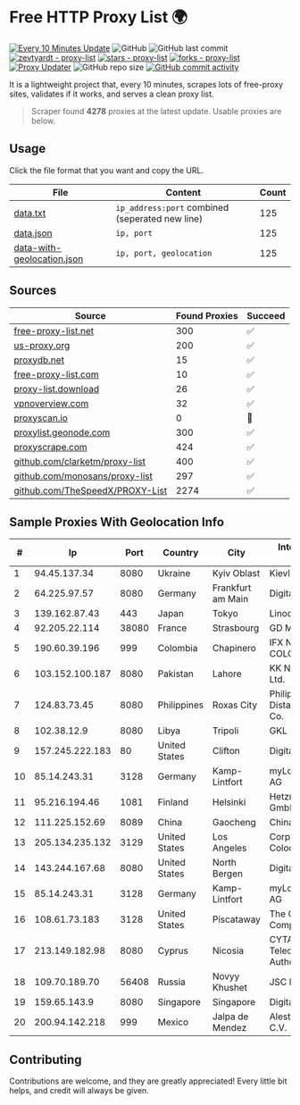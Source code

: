 
# Free HTTP Proxy List 🌍

[![Every 10 Minutes Update](https://github.com/mertguvencli/http-proxy-list/actions/workflows/main.yml/badge.svg?branch=main)](https://github.com/mertguvencli/http-proxy-list/actions/workflows/main.yml)
![GitHub](https://img.shields.io/github/license/mertguvencli/http-proxy-list)
![GitHub last commit](https://img.shields.io/github/last-commit/mertguvencli/http-proxy-list)
[![zevtyardt - proxy-list](https://img.shields.io/static/v1?label=zevtyardt&message=proxy-list&color=blue&logo=github)](https://github.com/zevtyardt/proxy-list "Go to GitHub repo")
[![stars - proxy-list](https://img.shields.io/github/stars/zevtyardt/proxy-list?style=social)](https://github.com/zevtyardt/proxy-list)
[![forks - proxy-list](https://img.shields.io/github/forks/zevtyardt/proxy-list?style=social)](https://github.com/zevtyardt/proxy-list)
[![Proxy Updater](https://github.com/zevtyardt/proxy-list/workflows/Proxy%20Updater/badge.svg)](https://github.com/zevtyardt/proxy-list/actions?query=workflow:"Proxy+Updater")
![GitHub repo size](https://img.shields.io/github/repo-size/zevtyardt/proxy-list)
[![GitHub commit activity](https://img.shields.io/github/commit-activity/m/zevtyardt/proxy-list?logo=commits)](https://github.com/zevtyardt/proxy-list/commits/main)

It is a lightweight project that, every 10 minutes, scrapes lots of free-proxy sites, validates if it works, and serves a clean proxy list.

> Scraper found **4278** proxies at the latest update. Usable proxies are below.

## Usage

Click the file format that you want and copy the URL.

|File|Content|Count|
|----|-------|-----|
|[data.txt](https://raw.githubusercontent.com/mertguvencli/http-proxy-list/main/proxy-list/data.txt)|`ip_address:port` combined (seperated new line)|125|
|[data.json](https://raw.githubusercontent.com/mertguvencli/http-proxy-list/main/proxy-list/data.json)|`ip, port`|125|
|[data-with-geolocation.json](https://raw.githubusercontent.com/mertguvencli/http-proxy-list/main/proxy-list/data-with-geolocation.json)|`ip, port, geolocation`|125|

## Sources

|Source|Found Proxies|Succeed|
|------|-------------|-------|
|[free-proxy-list.net](https://free-proxy-list.net)|300|✅|
|[us-proxy.org](https://www.us-proxy.org)|200|✅|
|[proxydb.net](http://proxydb.net)|15|✅|
|[free-proxy-list.com](https://free-proxy-list.com/?page=&port=&type%5B%5D=http&type%5B%5D=https&up_time=0&search=Search)|10|✅|
|[proxy-list.download](https://www.proxy-list.download/HTTP)|26|✅|
|[vpnoverview.com](https://vpnoverview.com/privacy/anonymous-browsing/free-proxy-servers)|32|✅|
|[proxyscan.io](https://www.proxyscan.io)|0|🚫|
|[proxylist.geonode.com](https://proxylist.geonode.com/api/proxy-list?limit=300&page=1&sort_by=lastChecked&sort_type=desc&protocols=http,https)|300|✅|
|[proxyscrape.com](https://api.proxyscrape.com/v2/?request=displayproxies&protocol=http&timeout=10000&country=all&ssl=all&anonymity=all)|424|✅|
|[github.com/clarketm/proxy-list](https://raw.githubusercontent.com/clarketm/proxy-list/master/proxy-list-raw.txt)|400|✅|
|[github.com/monosans/proxy-list](https://raw.githubusercontent.com/monosans/proxy-list/main/proxies/http.txt)|297|✅|
|[github.com/TheSpeedX/PROXY-List](https://raw.githubusercontent.com/TheSpeedX/PROXY-List/master/http.txt)|2274|✅|


## Sample Proxies With Geolocation Info

|#|Ip|Port|Country|City|Internet Service Provider|
|-|--|----|-------|----|-------------------------|
|1|94.45.137.34|8080|Ukraine|Kyiv Oblast|Kievline LLC|
|2|64.225.97.57|8080|Germany|Frankfurt am Main|DigitalOcean, LLC|
|3|139.162.87.43|443|Japan|Tokyo|Linode, LLC|
|4|92.205.22.114|38080|France|Strasbourg|GD MASS Network|
|5|190.60.39.196|999|Colombia|Chapinero|IFX NETWORKS COLOMBIA|
|6|103.152.100.187|8080|Pakistan|Lahore|KK Networks (Pvt) Ltd.|
|7|124.83.73.45|8080|Philippines|Roxas City|Philippine Long Distance Telephone Co.|
|8|102.38.12.9|8080|Libya|Tripoli|GKL|
|9|157.245.222.183|80|United States|Clifton|DigitalOcean, LLC|
|10|85.14.243.31|3128|Germany|Kamp-Lintfort|myLoc managed IT AG|
|11|95.216.194.46|1081|Finland|Helsinki|Hetzner Online GmbH|
|12|111.225.152.69|8089|China|Gaocheng|Chinanet|
|13|205.134.235.132|3129|United States|Los Angeles|Corporate Colocation Inc|
|14|143.244.167.68|8080|United States|North Bergen|DigitalOcean, LLC|
|15|85.14.243.31|3128|Germany|Kamp-Lintfort|myLoc managed IT AG|
|16|108.61.73.183|3128|United States|Piscataway|The Constant Company|
|17|213.149.182.98|8080|Cyprus|Nicosia|CYTANET - Cyprus Telecommunications Authority|
|18|109.70.189.70|56408|Russia|Novyy Khushet|JSC Elektrosvyaz|
|19|159.65.143.9|8080|Singapore|Singapore|DigitalOcean, LLC|
|20|200.94.142.218|999|Mexico|Jalpa de Mendez|Alestra, S. de R.L. de C.V.|



## Contributing

Contributions are welcome, and they are greatly appreciated! Every
little bit helps, and credit will always be given.

